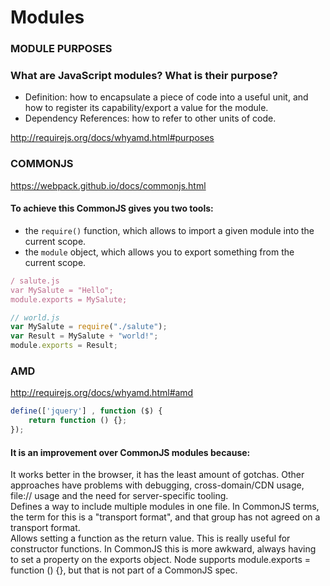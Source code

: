 # Modules

### MODULE PURPOSES
### **What are JavaScript modules?** What is their purpose?
- Definition: how to encapsulate a piece of code into a useful unit, and how to register its capability/export a value for the module.
- Dependency References: how to refer to other units of code.   

http://requirejs.org/docs/whyamd.html#purposes  

### COMMONJS
https://webpack.github.io/docs/commonjs.html  

#### To achieve this CommonJS gives you two tools:

- the `require()` function, which allows to import a given module into the current scope.
- the `module` object, which allows you to export something from the current scope.

```javascript
/ salute.js
var MySalute = "Hello";
module.exports = MySalute;
```
```javascript
// world.js
var MySalute = require("./salute");
var Result = MySalute + "world!";
module.exports = Result;
```
### AMD

http://requirejs.org/docs/whyamd.html#amd

```javascript
define(['jquery'] , function ($) {
    return function () {};
});
```

#### It is an improvement over CommonJS modules because:   
It works better in the browser, it has the least amount of gotchas. Other approaches have problems with debugging, cross-domain/CDN usage, file:// usage and the need for server-specific tooling.  
Defines a way to include multiple modules in one file. In CommonJS terms, the term for this is a "transport format", and that group has not agreed on a transport format.   
Allows setting a function as the return value. This is really useful for constructor functions. In CommonJS this is more awkward, always having to set a property on the exports object. Node supports module.exports = function () {}, but that is not part of a CommonJS spec.  
